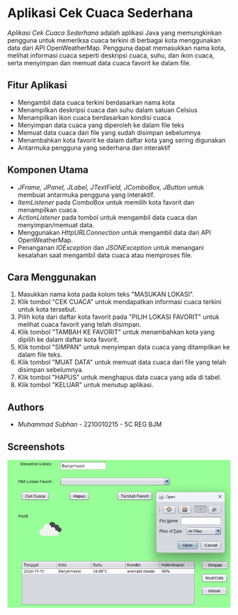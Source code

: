 # Aplikasi Cek Cuaca Sederhana

*Aplikasi Cek Cuaca Sederhana* adalah aplikasi Java yang memungkinkan pengguna untuk memeriksa cuaca terkini di berbagai kota menggunakan data dari API OpenWeatherMap. Pengguna dapat memasukkan nama kota, melihat informasi cuaca seperti deskripsi cuaca, suhu, dan ikon cuaca, serta menyimpan dan memuat data cuaca favorit ke dalam file.

## Fitur Aplikasi

- Mengambil data cuaca terkini berdasarkan nama kota
- Menampilkan deskripsi cuaca dan suhu dalam satuan Celsius
- Menampilkan ikon cuaca berdasarkan kondisi cuaca
- Menyimpan data cuaca yang diperoleh ke dalam file teks
- Memuat data cuaca dari file yang sudah disimpan sebelumnya
- Menambahkan kota favorit ke dalam daftar kota yang sering digunakan
- Antarmuka pengguna yang sederhana dan interaktif

## Komponen Utama

- *JFrame, JPanel, JLabel, JTextField, JComboBox, JButton* untuk membuat antarmuka pengguna yang interaktif.
- *ItemListener* pada ComboBox untuk memilih kota favorit dan menampilkan cuaca.
- *ActionListener* pada tombol untuk mengambil data cuaca dan menyimpan/memuat data.
- Menggunakan *HttpURLConnection* untuk mengambil data dari API OpenWeatherMap.
- Penanganan *IOException* dan *JSONException* untuk menangani kesalahan saat mengambil data cuaca atau memproses file.

## Cara Menggunakan

1. Masukkan nama kota pada kolom teks "MASUKAN LOKASI".
2. Klik tombol "CEK CUACA" untuk mendapatkan informasi cuaca terkini untuk kota tersebut.
3. Pilih kota dari daftar kota favorit pada "PILIH LOKASI FAVORIT" untuk melihat cuaca favorit yang telah disimpan.
4. Klik tombol "TAMBAH KE FAVORIT" untuk menambahkan kota yang dipilih ke dalam daftar kota favorit.
5. Klik tombol "SIMPAN" untuk menyimpan data cuaca yang ditampilkan ke dalam file teks.
6. Klik tombol "MUAT DATA" untuk memuat data cuaca dari file yang telah disimpan sebelumnya.
7. Klik tombol "HAPUS" untuk menghapus data cuaca yang ada di tabel.
8. Klik tombol "KELUAR" untuk menutup aplikasi.

## Authors

- *Muhammad Subhan* - 2210010215 - 5C REG BJM

## Screenshots

![App Screenshot](img/cuaca.png)
